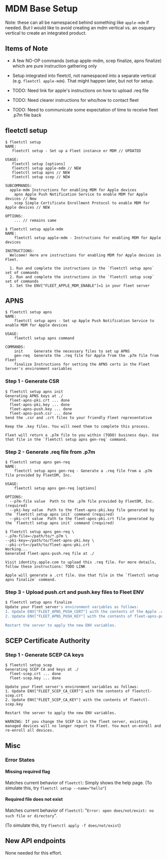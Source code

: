 # MDM Base Setup

Note: these can all be namespaced behind something like `apple-mdm` if needed. But I would like to avoid creating an mdm vertical vs. an osquery vertical to create an integrated product.

## Items of Note
- A few NO-OP commands (setup apple-mdm, scep finalize, apns finalize) which are pure instruction gathering only
- Setup integrated into fleetctl, not namespaced into a separate vertical (e.g. `fleetctl apple-mdm`). That might happen later, but not for setup.

- TODO: Need link for apple's instructions on how to upload .req file
- TODO: Need clearer instructions for who/how to contact fleet
- TODO: Need to communicate some expectation of time to receive fleet .p7m file back

## fleetctl setup

```
$ fleetctl setup
NAME:
   fleetctl setup - Set up a Fleet instance or MDM // UPDATED

USAGE:
   fleetctl setup [options]
   fleetctl setup apple-mdm // NEW
   fleetctl setup apns // NEW
   fleetctl setup scep // NEW
   
SUBCOMMANDS:
  apple-mdm Instructions for enabling MDM for Apple devices
	apns Apple Push Notification Service to enable MDM for Apple devices // New
	scep Simple Certificate Enrollment Protocol to enable MDM for Apple devices // NEW

OPTIONS:
	... // remains same
```

```
$ fleetctl setup apple-mdm
NAME:
	fleetctl setup apple-mdm - Instructions for enabling MDM for Apple devices

INSTRUCTIONS:
  Welcome! Here are instructions for enabling MDM for Apple devices in Fleet.

  1. Run and complete the instructions in the `fleetctl setup apns` set of commands
  2. Run and complete the instructions in the `fleetctl setup scep` set of commands
  3. Set the ENV["FLEET_APPLE_MDM_ENABLE"]=1 in your fleet server
```

## APNS

```
$ fleetctl setup apns
NAME:
	fleetctl setup apns - Set up Apple Push Notification Service to enable MDM for Apple devices

USAGE:
	fleetctl setup apns command

COMMANDS:
	init     Generate the necessary files to set up APNS
	gen-req  Generate the .req file for Apple from the .p7m file from Fleet
	finalize Instructions for setting the APNS certs in the Fleet Server's environment variables
```

### Step 1 - Generate CSR
```
$ fleetctl setup apns init
Generating APNS keys at ./
  fleet-apns-pki.crt ... done
  fleet-apns-pki.key ... done
  fleet-apns-push.key ... done
  fleet-apns-push.csr ... done
Send the .csr and .crt files to your friendly Fleet representative

Keep the .key files. You will need them to complete this process. 

Fleet will return a .p7m file to you within (TODO) business days. Use that file in the `fleetctl setup apns gen-req` command.
```

### Step 2 - Generate .req file from .p7m

```
$ fleetctl setup apns gen-req
NAME:
	fleetctl setup apns gen-req - Generate a .req file from a .p7m file provided by FleetDM, Inc.

USAGE:
	fleetctl setup apns gen-req [options]

OPTIONS:
  --p7m-file value  Path to the .p7m file provided by FleetDM, Inc. (required)
  --pki-key value  Path to the fleet-apns-pki.key file generated by the `fleetctl setup apns init` command (required)
  --pki-crt value  Path to the fleet-apns-pki.crt file generated by the `fleetctl setup apns init` command (required)
```
```
$ fleetctl setup apns gen-req \
-.p7m-file=~/path/to/*.p7m \
--pki-key=~/path/to/fleet-apns-pki.key \
--pki-crt=~/path/to/fleet-apns-pki.crt
Working...
Generated fleet-apns-push.req file at ./

Visit identity.apple.com to upload this .req file. For more details, follow these instructions: TODO LINK

Apple will generate a .crt file. Use that file in the `fleetctl setup apns finalize` command. 
```

### Step 3 - Upload push.crt and push.key files to Fleet ENV

```sh
$ fleetctl setup apns finalize
Update your Fleet server's environment variables as follows:
1. Update ENV["FLEET_APNS_PUSH_CERT"] with the contents of the Apple .crt file
2. Update ENV["FLEET_APNS_PUSH_KEY"] with the contents of fleet-apns-push.key

Restart the server to apply the new ENV variables.

```

## SCEP Certificate Authority
### Step 1 - Generate SCEP CA keys
```
$ fleetctl setup scep
Generating SCEP CA and keys at ./
  fleet-scep.crt ... done
  fleet-scep.key ... done

Update your Fleet server's environment variables as follows:
1. Update ENV["FLEET_SCEP_CA_CERT"] with the contents of fleetctl-scep.crt
2. Update ENV["FLEET_SCEP_CA_KEY"] with the contents of fleetctl-scep.key

Restart the server to apply the new ENV variables.

WARNING: If you change the SCEP CA in the fleet server, existing managed devices will no longer report to Fleet. You must un-enroll and re-enroll all devices.

```

## Misc
### Error States
#### Missing required flag
Matches current behavior of `fleetctl`: Simply shows the help page. (To simulate this, try `fleetctl setup --name="hello"`)

#### Required file does not exist 
Matches current behavior of `fleetctl`: "`Error: open does/not/exist: no such file or directory`".

(To simulate this, try `fleetctl apply -f does/not/exist`)

## New API endpoints
None needed for this effort.
